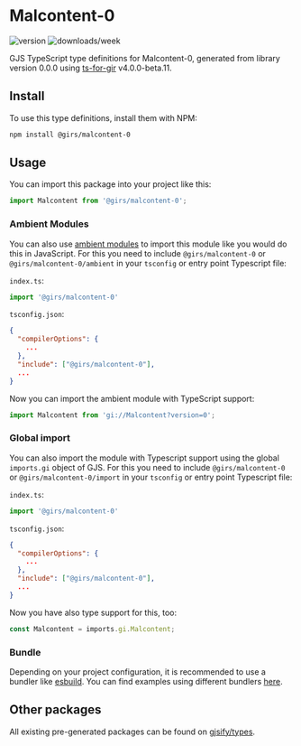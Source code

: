 
# Malcontent-0

![version](https://img.shields.io/npm/v/@girs/malcontent-0)
![downloads/week](https://img.shields.io/npm/dw/@girs/malcontent-0)


GJS TypeScript type definitions for Malcontent-0, generated from library version 0.0.0 using [ts-for-gir](https://github.com/gjsify/ts-for-gir) v4.0.0-beta.11.


## Install

To use this type definitions, install them with NPM:
```bash
npm install @girs/malcontent-0
```

## Usage

You can import this package into your project like this:
```ts
import Malcontent from '@girs/malcontent-0';
```

### Ambient Modules

You can also use [ambient modules](https://github.com/gjsify/ts-for-gir/tree/main/packages/cli#ambient-modules) to import this module like you would do this in JavaScript.
For this you need to include `@girs/malcontent-0` or `@girs/malcontent-0/ambient` in your `tsconfig` or entry point Typescript file:

`index.ts`:
```ts
import '@girs/malcontent-0'
```

`tsconfig.json`:
```json
{
  "compilerOptions": {
    ...
  },
  "include": ["@girs/malcontent-0"],
  ...
}
```

Now you can import the ambient module with TypeScript support: 

```ts
import Malcontent from 'gi://Malcontent?version=0';
```

### Global import

You can also import the module with Typescript support using the global `imports.gi` object of GJS.
For this you need to include `@girs/malcontent-0` or `@girs/malcontent-0/import` in your `tsconfig` or entry point Typescript file:

`index.ts`:
```ts
import '@girs/malcontent-0'
```

`tsconfig.json`:
```json
{
  "compilerOptions": {
    ...
  },
  "include": ["@girs/malcontent-0"],
  ...
}
```

Now you have also type support for this, too:

```ts
const Malcontent = imports.gi.Malcontent;
```

### Bundle

Depending on your project configuration, it is recommended to use a bundler like [esbuild](https://esbuild.github.io/). You can find examples using different bundlers [here](https://github.com/gjsify/ts-for-gir/tree/main/examples).

## Other packages

All existing pre-generated packages can be found on [gjsify/types](https://github.com/gjsify/types).

